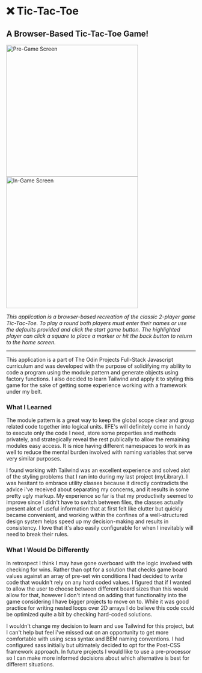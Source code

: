 <h1>❌ Tic-Tac-Toe</h1>

<h2>A Browser-Based Tic-Tac-Toe Game!</h2>

<div style='flex'>
<img width="350" alt="Pre-Game Screen" src="https://user-images.githubusercontent.com/106128212/220511412-fbf17af1-b6ff-477e-9d6f-a596a7f9ec30.png">
<img width="350" alt="In-Game Screen" src="https://user-images.githubusercontent.com/106128212/220511434-1e11d6e5-e302-4750-88f5-7a66613387c0.png">
</div>

<i>This application is a browser-based recreation of the classic 2-player game Tic-Tac-Toe. To play a round both players must enter their names or use the defaults provided and click the start game button. The highlighted player can click a square to place a marker or hit the back button to return to the home screen.</i>

 <hr>
 
This application is a part of The Odin Projects Full-Stack Javascript curriculum and was developed with the purpose of solidifying my ability to code a program using the module pattern and generate objects using factory functions. I also decided to learn Tailwind and apply it to styling this game for the sake of getting some experience working with a framework under my belt.

<h3>What I Learned</h3>

The module pattern is a great way to keep the global scope clear and group related code together into logical units. IIFE's will definitely come in handy to execute only the code I need, store some properties and methods privately, and strategically reveal the rest publically to allow the remaining modules easy access. It is nice having different namespaces to work in as well to reduce the mental burden involved with naming variables that serve very similar purposes.

I found working with Tailwind was an excellent experience and solved alot of the styling problems that I ran into during my last project (myLibrary). I was hesitant to embrace utility classes because it directly contradicts the advice i've received about separating my concerns, and it results in some pretty ugly markup. My experience so far is that my productivity seemed to improve since I didn't have to switch between files, the classes actually present alot of useful information that at first felt like clutter but quickly became convenient, and working within the confines of a well-structured design system helps speed up my decision-making and results in consistency. I love that it's also easily configurable for when I inevitably will need to break their rules.

<h3>What I Would Do Differently</h3>

In retrospect I think I may have gone overboard with the logic involved with checking for wins. Rather than opt for a solution that checks game board values against an array of pre-set win conditions I had decided to write code that wouldn't rely on any hard coded values. I figured that if I wanted to allow the user to choose between different board sizes than this would allow for that, however I don't intend on adding that functionality into the game considering I have bigger projects to move on to. While it was good practice for writing nested loops over 2D arrays I do believe this code could be optimized quite a bit by checking hard-coded solutions.

I wouldn't change my decision to learn and use Tailwind for this project, but I can't help but feel i've missed out on an opportunity to get more comfortable with using scss syntax and BEM naming conventions. I had configured sass initially but ultimately decided to opt for the Post-CSS framework approach. In future projects I would like to use a pre-processor so I can make more informed decisions about which alternative is best for different situations.
